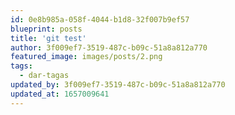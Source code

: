 ```yaml
---
id: 0e8b985a-058f-4044-b1d8-32f007b9ef57
blueprint: posts
title: 'git test'
author: 3f009ef7-3519-487c-b09c-51a8a812a770
featured_image: images/posts/2.png
tags:
  - dar-tagas
updated_by: 3f009ef7-3519-487c-b09c-51a8a812a770
updated_at: 1657009641
---
```

